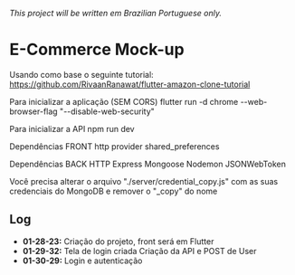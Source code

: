 *This project will be written em Brazilian Portuguese only.*

# E-Commerce Mock-up

Usando como base o seguinte tutorial: https://github.com/RivaanRanawat/flutter-amazon-clone-tutorial

Para inicializar a aplicação (SEM CORS)
flutter run -d chrome --web-browser-flag "--disable-web-security"

Para inicializar a API
npm run dev

Dependências FRONT
http
provider
shared_preferences

Dependências BACK
HTTP
Express
Mongoose
Nodemon
JSONWebToken

Você precisa alterar o arquivo "./server/credential_copy.js" com as suas credenciais do MongoDB e remover o "_copy" do nome

## Log
- **01-28-23:** 
Criação do projeto, front será em Flutter
- **01-29-32:**
Tela de login criada
Criação da API e POST de User
- **01-30-29:**
Login e autenticação
